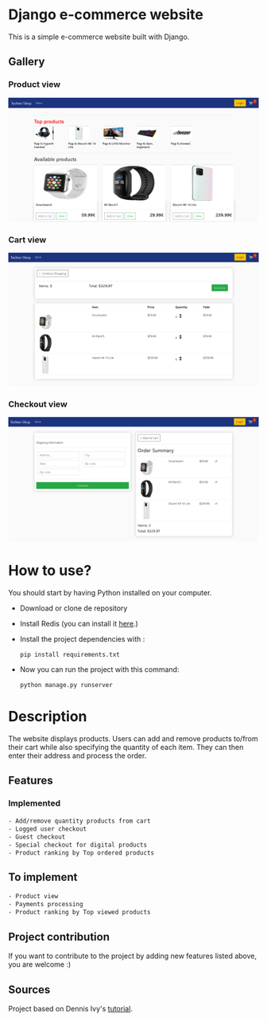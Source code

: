 # Django e-commerce website

This is a simple e-commerce website built with Django. 
## Gallery 
### Product view
![Screenshot](gitimg/scr1.png)
### Cart view
![Screenshot](gitimg/scr2.png)
### Checkout view
![Screenshot](gitimg/scr3.png)

# How to use? 
You should start by having Python installed on your computer. 

- Download or clone de repository
- Install Redis (you can install it [here](https://redis.io/download).)

- Install the project dependencies with :
    ```
    pip install requirements.txt
    ```
- Now you can run the project with this command:
    ```
    python manage.py runserver
    ```

# Description

The website displays products. Users can add and remove products to/from their cart while also specifying the quantity of each item. They can then enter their address and process the order. 

## Features
### Implemented 
    - Add/remove quantity products from cart 
    - Logged user checkout
    - Guest checkout 
    - Special checkout for digital products
    - Product ranking by Top ordered products
## To implement
    - Product view
    - Payments processing 
    - Product ranking by Top viewed products
    
## Project contribution
If you want to contribute to the project by adding new features listed above, you are welcome :) 
## Sources 
Project based on Dennis Ivy's [tutorial](https://www.youtube.com/channel/UCTZRcDjjkVajGL6wd76UnGg).
